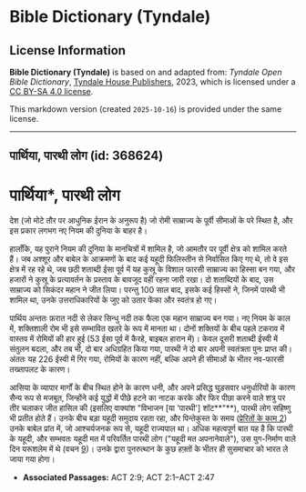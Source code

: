 # Bible Dictionary (Tyndale)

## License Information

**Bible Dictionary (Tyndale)** is based on and adapted from: _Tyndale Open Bible Dictionary_, [Tyndale House Publishers](https://tyndaleopenresources.com/), 2023, which is licensed under a [CC BY-SA 4.0 license](https://creativecommons.org/licenses/by-sa/4.0/legalcode.en).

This markdown version (created `2025-10-16`) is provided under the same license.



--------------------------------

## पार्थिया, पारथी लोग (id: 368624)

पार्थिया\*, पारथी लोग
=====================

देश (जो मोटे तौर पर आधुनिक ईरान के अनुरूप है) जो रोमी साम्राज्य के पूर्वी सीमाओं के परे स्थित है, और इस प्रकार लगभग नए नियम की दुनिया के बाहर है।

हालाँकि, यह पुराने नियम की दुनिया के मानचित्रों में शामिल है, जो आमतौर पर पूर्वी क्षेत्र को शामिल करते हैं। जब अश्शूर और बाबेल के आक्रमणों के बाद कई यहूदी फिलिस्तीन से निर्वासित किए गए थे, तो वे इस क्षेत्र में रह रहे थे, जब छठी शताब्दी ईसा पूर्व में यह कुस्रू के विशाल फारसी साम्राज्य का हिस्सा बन गया, और हजारों ने कुस्रू के प्रत्यावर्तन के प्रस्ताव के बावजूद वहीं रहना जारी रखा। दो शताब्दियों के बाद, उस साम्राज्य को सिकंदर महान ने जीत लिया। परन्तु 100 साल बाद, इसके कई हिस्सों ने, जिनमें पारथी भी शामिल था, उनके उत्तराधिकारियों के जुए को उतार फेंका और स्वतंत्र हो गए।

पार्थिय अन्ततः फ़रात नदी से लेकर सिन्धु नदी तक फैला एक महान साम्राज्य बन गया। नए नियम के काल में, शक्तिशाली रोम भी इसे सम्भावित खतरे के रूप में मानता था। दोनों शक्तियों के बीच पहले टकराव में वास्तव में रोमियों की हार हुई (53 ईसा पूर्व में कैरहे, बाइबल हारान में)। केवल दूसरी शताब्दी ईस्वी में संतुलन बदला, और तब भी, दो बार अधिग्रहित किया गया, पारथी ने दो बार अपनी स्वतंत्रता पुनः प्राप्त की। अंततः यह 226 ईस्वी में गिर गया, रोमियों के कारण नहीं, बल्कि अपने ही सीमाओं के भीतर नव\-फारसी तख्तापलट के कारण।

आसिया के व्यापार मार्गों के बीच स्थित होने के कारण धनी, और अपने प्रसिद्ध घुड़सवार धनुर्धारियों के कारण सैन्य रूप से मजबूत, जिन्होंने कई युद्धों में पीछे हटने का नाटक करके और फिर पीछा करने वाले शत्रु पर तीर चलाकर जीत हासिल की (इसलिए वाक्यांश "विभाजन \[या 'पारथी'] शॉट**"**), पारथी लोग सहिष्णु भी प्रतीत होते हैं। उनके बीच बड़ा यहूदी समुदाय रहता रहा, और पिन्तेकुस्त के समय ([प्रेरितों के काम 2](https://ref.ly/Acts2:1-Acts2:47)) उनके बाबेल प्रांत में, जो आश्चर्यजनक रूप से, यहूदी राज्यपाल था। अधिक महत्वपूर्ण बात यह है कि पारथी के यहूदी, और सम्भवतः यहूदी मत में परिवर्तित पारथी लोग ("यहूदी मत अपनानेवाले"), उस युग\-निर्माण वाले दिन यरूशलेम में थे (वचन [9](https://ref.ly/Acts2:9))। उनके द्वारा पुनरुत्थान के कुछ हफ़्तों के भीतर ही सुसमाचार को भारत ले जाया गया होगा।

* **Associated Passages:** ACT 2:9; ACT 2:1–ACT 2:47

